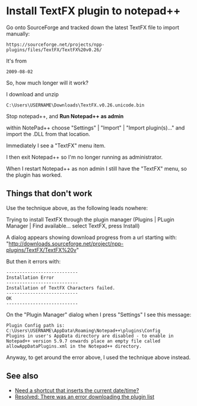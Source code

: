 ﻿# Install TextFX plugin to notepad++

Go onto SourceForge and tracked down the latest TextFX file to import manually:

	https://sourceforge.net/projects/npp-plugins/files/TextFX/TextFX%20v0.26/

It's from

	2009-08-02

So, how much longer will it work?

I download and unzip

	C:\Users\USERNAME\Downloads\TextFX.v0.26.unicode.bin

Stop notepad++, and **Run Notepad++ as admin**

within NotePad++ choose "Settings" | "Import" | "Import plugin(s)..." and import the .DLL from that location.

Immediately I see a "TextFX" menu item.

I then exit Notepad++ so I'm no longer running as administrator.

When I restart Notepad++ as non admin I still have the "TextFX" menu, so the plugin has worked.

## Things that don't work

Use the technique above, as the following leads nowhere:

Trying to install TextFX through the plugin manager (Plugins | PLugin Manager | Find available... select TextFX, press Install)

A dialog appears showing download progress from a url starting with: "http://downloads.sourceforge.net/project/npp-plugins/TextFX/TextFX%20v"

But then it errors with:

	---------------------------
	Installation Error
	---------------------------
	Installation of TextFX Characters failed.
	---------------------------
	OK
	---------------------------

On the "Plugin Manager" dialog when I press "Settings" I see this message:

	Plugin Config path is:
	C:\Users\USERNAME\AppData\Roaming\Notepad++\plugins\Config
	Plugins in user's AppData directory are disabled - to enable in Notepad++ version 5.9.7 onwards place an empty file called allowAppDataPlugins.xml in the Notepad++ directory.

Anyway, to get around the error above, I used the technique above instead.

## See also

 * [Need a shortcut that inserts the current date/time?](todays_date.md)
 * [Resolved: There was an error downloading the plugin list](error_downloading_the_plugin_list.md)
